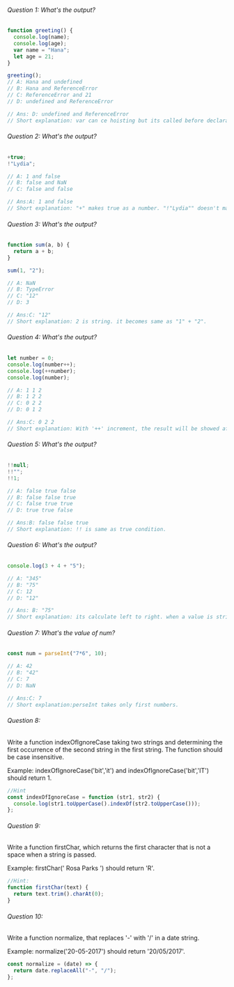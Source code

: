 ###### Question 1: What's the output?

```js
function greeting() {
  console.log(name);
  console.log(age);
  var name = "Hana";
  let age = 21;
}

greeting();
// A: Hana and undefined
// B: Hana and ReferenceError
// C: ReferenceError and 21
// D: undefined and ReferenceError

// Ans: D: undefined and ReferenceError
// Short explanation: var can ce hoisting but its called before declaration. cant call let before declaration.
```

###### Question 2: What's the output?

```js
+true;
!"Lydia";

// A: 1 and false
// B: false and NaN
// C: false and false

// Ans:A: 1 and false
// Short explanation: "+" makes true as a number. "!"Lydia"" doesn't make sense at all so false.
```

###### Question 3: What's the output?

```js
function sum(a, b) {
  return a + b;
}

sum(1, "2");

// A: NaN
// B: TypeError
// C: "12"
// D: 3

// Ans:C: "12"
// Short explanation: 2 is string. it becomes same as "1" + "2".
```

###### Question 4: What's the output?

```js
let number = 0;
console.log(number++);
console.log(++number);
console.log(number);

// A: 1 1 2
// B: 1 2 2
// C: 0 2 2
// D: 0 1 2

// Ans:C: 0 2 2
// Short explanation: With '++' increment, the result will be showed after the next line .
```

###### Question 5: What's the output?

```js
!!null;
!!"";
!!1;

// A: false true false
// B: false false true
// C: false true true
// D: true true false

// Ans:B: false false true
// Short explanation: !! is same as true condition.
```

###### Question 6: What's the output?

```js
console.log(3 + 4 + "5");

// A: "345"
// B: "75"
// C: 12
// D: "12"

// Ans: B: "75"
// Short explanation: its calculate left to right. when a value is string, it becomes string concatenation after the point.
```

###### Question 7: What's the value of num?

```js
const num = parseInt("7*6", 10);

// A: 42
// B: "42"
// C: 7
// D: NaN

// Ans:C: 7
// Short explanation:perseInt takes only first numbers.
```

###### Question 8:

Write a function indexOfIgnoreCase taking two strings
and determining the first occurrence of the second
string in the first string. The function should be
case insensitive.

Example: indexOfIgnoreCase('bit','it') and
indexOfIgnoreCase('bit','IT') should return 1.

```js
//Hint
const indexOfIgnoreCase = function (str1, str2) {
  console.log(str1.toUpperCase().indexOf(str2.toUpperCase()));
};
```

###### Question 9:

Write a function firstChar, which returns the
first character that is not a space when a string
is passed.

Example: firstChar(' Rosa Parks ') should return 'R'.

```js
//Hint:
function firstChar(text) {
  return text.trim().charAt(0);
}
```

###### Question 10:

Write a function normalize, that replaces '-'
with '/' in a date string.

Example: normalize('20-05-2017') should return
'20/05/2017'.

```js
const normalize = (date) => {
  return date.replaceAll("-", "/");
};
```

